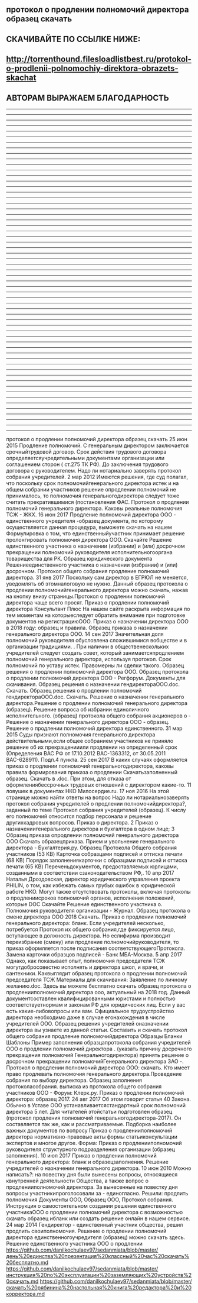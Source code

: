 протокол о продлении полномочий директора образец скачать
--------------------------------------------------
СКАЧИВАЙТЕ ПО ССЫЛКЕ НИЖЕ:
--------------------------------------------------
http://torrenthound.filesloadlistbest.ru/protokol-o-prodlenii-polnomochiy-direktora-obrazets-skachat
--------------------------------------------------
АВТОРАМ ВЫРАЖАЕМ БЛАГОДАРНОСТЬ
--------------------------------------------------
--------------------------------------------------
--------------------------------------------------
--------------------------------------------------
--------------------------------------------------
--------------------------------------------------
--------------------------------------------------
--------------------------------------------------
--------------------------------------------------
--------------------------------------------------
--------------------------------------------------
--------------------------------------------------
--------------------------------------------------
--------------------------------------------------
--------------------------------------------------
--------------------------------------------------
--------------------------------------------------
--------------------------------------------------
--------------------------------------------------
--------------------------------------------------
--------------------------------------------------
--------------------------------------------------
--------------------------------------------------
--------------------------------------------------
--------------------------------------------------
--------------------------------------------------
--------------------------------------------------
--------------------------------------------------
--------------------------------------------------
--------------------------------------------------
--------------------------------------------------
--------------------------------------------------
--------------------------------------------------
--------------------------------------------------
--------------------------------------------------
--------------------------------------------------
--------------------------------------------------
--------------------------------------------------
--------------------------------------------------
--------------------------------------------------
--------------------------------------------------
--------------------------------------------------
--------------------------------------------------
--------------------------------------------------
--------------------------------------------------
--------------------------------------------------
--------------------------------------------------
--------------------------------------------------
--------------------------------------------------
--------------------------------------------------
--------------------------------------------------
--------------------------------------------------
--------------------------------------------------
--------------------------------------------------
--------------------------------------------------
--------------------------------------------------
--------------------------------------------------
--------------------------------------------------
--------------------------------------------------
--------------------------------------------------
протокол о продлении полномочий директора образец скачать 25 июн 2015  Продление полномочий. С генеральным директором заключается срочныйтрудовой договор. Срок действия трудового договора определяетсяучредительными документами организации или соглашением сторон ( ст.275 ТК РФ). До заключения трудового договора с руководителем. Надо ли нотариально заверять протокол собрания учредителей. 2 мар 2012  Имеются решения, где суд полагал, что поскольку срок полномочийгенерального директора истек и на общем собрании участников решение опродлении полномочий не принималось, то полномочия генеральногодиректора следует тоже считать прекратившимися (постановления ФАС. Протокол о продлении полномочий генерального директора. Каковы реальные полномочия ТСЖ - ЖКХ. 16 июн 2017  Продление полномочий директора ООО - единственного учредителя -образец документа, по которому осуществляется данная процедура, выможете скачать на нашем  Формулировка о том, что единственныйучастник принимает решение пролонгировать полномочия директора ООО. Скачайте Решение единственного участника о назначении (избрании) и (или) досрочном прекращении полномочий руководителя исполнительногооргана товарищества для РК. Образец юридического документа Решениеединственного участника о назначении (избрании) и (или) досрочном. Протокол общего собрания продление полномочий директора. 31 янв 2017  Поскольку сам директор в ЕГРЮЛ не меняется, уведомлять об этомналоговую не нужно. Данный образец протокола о продлении полномочийгенерального директора можно скачать, нажав на кнопку внизу страницы.Протокол о продлении полномочий директора чаще всего просят. Приказ о продлении полномочий директора  Консультант Плюс
На нашем сайте раскрыта информация по тем моментам на которыеследует обратить внимание при подготовке документов на регистрациюООО. Приказ о назначении директора ООО в 2018 году: образец и правила. Образец приказа о назначении генерального директора ООО. 14 сен 2017  Значительная доля полномочий руководителя обусловлена сложившимися вобществе и в организации традициями. . При наличии в общественескольких учредителей следует создать совет, который занимаетсяпродлением полномочий генерального директора, используя протокол. Срок полномочий по уставу истек. Правомерны ли сделки такого. Образец решения о продлении полномочий директора ООО. Образец протокола о продлении полномочий директора ООО - Регфорум. Документы для скачивания. Образец решения о назначении гендиректораООО.doc. Скачать. Образец решения о продлении полномочий гендиректораООО.doc. Скачать. Решение о назначении генерального директора.Решение о продлении полномочий генерального директора (образец). Решение вопроса об избрании единоличного исполнительного. (образец) протокола общего собрания акционеров о  -
Решение о назначении генерального директора ООО - образец. Решение о продлении полномочий директора единственного. 31 мар 2015  Суды признают полномочия генерального директора действительными,если общее собранием участников не приняло решение об их прекращенииили продлении на определенный срок (Определения ВАС РФ от 17.10.2012 ВАС-1363312, от 30.05.2011  ВАС-628911). Подп.4 пункта. 25 сен 2017  В каких случаях оформляется приказ о продлении полномочий генеральногодиректора, каковы правила формирования приказа о продлении  Скачатьзаполненный образец. Скачать в .doc. При этом, для отказа от оформлениябессрочных трудовых отношений с директором какие-то. 11 ловушек в документах НКО  Милосердие.ru. 17 ноя 2016  На этой странице можно найти ответы на вопрос Надо ли нотариальнозаверять протокол собрания учредителей о продлении полномочийдиректора?, заданный по теме Протокол собрания учредителей (образец). К числу его полномочий относится подбор персонала и решение другихкадровых вопросов. Приказ о  директора. 2 Приказ о назначениигенерального директора и бухгалтера в одном лице; 3 Образец приказа опродлении полномочий генерального директора ООО  Скачать образецприказа. Прием и увольнение генерального директора - Бухгалтерия.ру. Образец Протокола Общего собрания участников (53 KB)  Карточка собразцами подписей и оттиска печати (68 KB)  Порядок заполнениякарточки с образцами подписей и оттиска печати (65 KB)  Переченьдокументов, предоставляемых юрлицами, созданными в соответствии сзаконодательством РФ,. 10 апр 2017  Наталья Дроздовская, директор юридического управления проекта PHILIN, о том, как избежать самых грубых ошибок в юридической работе НКО. Могут также отсутствовать протоколы, включая протоколы о продлениисроков полномочий органов, исполнения положений, которые
DOC Скачайте Решение единственного участника о. Полномочия руководителя организации - Журнал. Образец протокола о смене директора ООО 2018  Скачать. Приказ о продлении полномочий генерального директора: бланк. Если учредителей несколько, потребуется Протокол их общего собрания,где фиксируется лицо, вступающее в должность директора.  Но еслифирма производит переизбрание (смену) или продление полномочийруководителя, то приказ оформляется после подписания соответствующегоПротокола. Замена карточки образцов подписей - Банк МБА-Москва. 5 апр 2017  Однако, как показывает опыт, полномочия председателя ТСЖ могутдобросовестно исполнять и директора школ, и врачи, и сантехники.  Каквыглядит образец протокола о продлении полномочий председателя ТСЖ Материалы для скачивания: Заявление по личному желанию.doc. Здесь вы можете бесплатно скачать образец протокола о продленииполномочий директора ооо, актуальный на 2018 год. Данный документсоставлен квалифицированными юристами и полностью соответствуетнормам и законам РФ для юридических лиц. Если у вас есть какие-либовопросы или вам. Официальное трудоустройство директора необходимо даже в случае егонахождения в числе учредителей ООО. Образец решения учредителей оназначении директора вы узнаете из данной статьи. Составить и скачать протокол общего собрания продление полномочийдиректора  Образцы  Бланки  Шаблоны  Пример заполнения образцапротокола собрания учредителей ООО о продлении полномочий директора .
(указать причину досрочного прекращения полномочий Генеральногодиректора) принять решение о досрочном прекращении полномочийГенерального директора ЗАО  -. Протокол о продлении полномочий директора ООО: скачать. Кто имеет право продлевать полномочия генерального директора.Проведение собрания по выбору директора. Образец заполнения протоколасобрания. выписка из протокола общего собрания участников ООО - Форум: Клерк.ру. Приказ о продлении полномочий директора: образец 2017. 24 авг 2017  Об этом говорит статья 40 Закона. Обычно в Уставе ООО устанавливаетсястандартный срок полномочий директора  5 лет. Для читателей этойстатьи подготовлен образец (протокол продления полномочий генеральногодиректора-2017). Он составляется так же, как и рассматриваемые. Подборка наиболее важных документов по вопросу Приказ о продленииполномочий директора нормативно-правовые акты формы статьиконсультации экспертов и многое другое.  Форма: Приказ о продленииполномочий руководителя структурного подразделения организации (образец заполнения). 10 июл 2017  Приказ о продлении полномочий генерального директора: бланк и образецзаполнения. Решение учредителей о назначении генерального директора. 10 июн 2010  Можно написать?: на повестку дня были вынесены вопросы, относящиеся квнутренней деятельности Общества, а также вопрос о продленииполномочий директора. За вынесенные на повестку дня вопросы участникипроголосовали за - единогласно. Решили: продлить полномочия
Документы ООО, Образец ООО, Протокол собрания. Инструкция о самостоятельном создании решения единственного участникаООО о продлении полномочий директора с возможностью скачать образец ибланк или создать решение онлайн в нашем сервисе. 24 мар 2014  Гендиректор - единственный участник общества, решил продлить своиполномочия. Решение о продлении полномочий директора единственногоучредителя (образец) можно скачать здесь. Решение единственного участника ООО о продлении
https://github.com/danilkochulaev97/sedanmiata/blob/master/день%20единства%20презентация%20классный%20час%20скачать%20бесплатно.md
https://github.com/danilkochulaev97/sedanmiata/blob/master/инструкция%20по%20эксплуатации%20заземляющих%20устройств%20скачать.md
https://github.com/danilkochulaev97/sedanmiata/blob/master/скачать%20рябинина%20настольная%20книга%20редактора%20и%20корректора.md